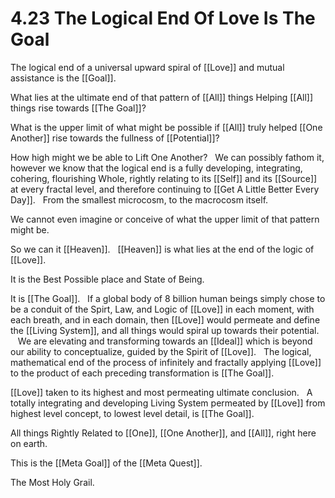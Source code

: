 # 4.23 The Logical End Of Love Is The Goal
The logical end of a universal upward spiral of [[Love]] and mutual assistance is the [[Goal]].

What lies at the ultimate end of that pattern of [[All]] things Helping [[All]] things rise towards [[The Goal]]? 

What is the upper limit of what might be possible if [[All]] truly helped [[One Another]] rise towards the fullness of [[Potential]]? 

How high might we be able to Lift One Another? 
 
We can possibly fathom it, however we know that the logical end is a fully developing, integrating, cohering, flourishing Whole, rightly relating to its [[Self]] and its [[Source]] at every fractal level, and therefore continuing to [[Get A Little Better Every Day]]. 
 
From the smallest microcosm, to the macrocosm itself. 

We cannot even imagine or conceive of what the upper limit of that pattern might be. 

So we can it [[Heaven]]. 
 
[[Heaven]] is what lies at the end of the logic of [[Love]]. 

It is the Best Possible place and State of Being. 

It is [[The Goal]]. 
 
If a global body of 8 billion human beings simply chose to be a conduit of the Spirt, Law, and Logic of [[Love]] in each moment, with each breath, and in each domain, then [[Love]] would permeate and define the [[Living System]], and all things would spiral up towards their potential. 
  
We are elevating and transforming towards an [[Ideal]] which is beyond our ability to conceptualize, guided by the Spirit of [[Love]].
 
The logical, mathematical end of the process of infinitely and fractally applying [[Love]] to the product of each preceding transformation is [[The Goal]]. 

[[Love]] taken to its highest and most permeating ultimate conclusion. 
 
A totally integrating and developing Living System permeated by [[Love]] from highest level concept, to lowest level detail, is [[The Goal]]. 

All things Rightly Related to [[One]], [[One Another]], and [[All]], right here on earth. 

This is the [[Meta Goal]] of the [[Meta Quest]]. 

The Most Holy Grail. 

